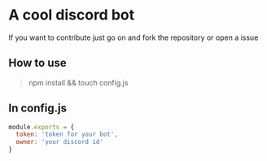 # A cool discord bot
If you want to contribute just go on and fork the repository or open a issue

## How to use
> npm install && touch config.js

## In config.js
```JavaScript
module.exports = {
  token: 'token for your bot',
  owner: 'your discord id'
}
```
